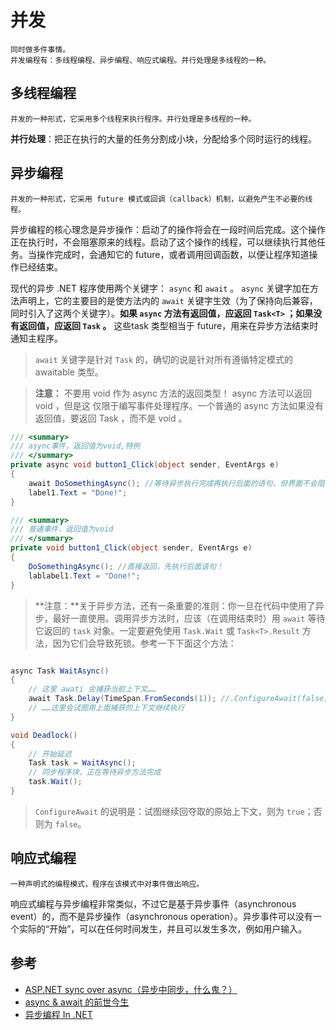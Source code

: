 # 并发

    同时做多件事情。
    并发编程有：多线程编程、异步编程、响应式编程。并行处理是多线程的一种。

## 多线程编程

    并发的一种形式，它采用多个线程来执行程序。并行处理是多线程的一种。
**并行处理**：把正在执行的大量的任务分割成小块，分配给多个同时运行的线程。

## 异步编程

    并发的一种形式，它采用 future 模式或回调（callback）机制，以避免产生不必要的线程。

异步编程的核心理念是异步操作：启动了的操作将会在一段时间后完成。这个操作正在执行时，不会阻塞原来的线程。启动了这个操作的线程，可以继续执行其他任务。当操作完成时，会通知它的 future，或者调用回调函数，以便让程序知道操作已经结束。

现代的异步 .NET 程序使用两个关键字： `async` 和 `await` 。 `async` 关键字加在方法声明上，它的主要目的是使方法内的 `await` 关键字生效（为了保持向后兼容，同时引入了这两个关键字）。**如果 `async` 方法有返回值，应返回 `Task<T>` ；如果没有返回值，应返回 `Task` 。** 这些task 类型相当于 future，用来在异步方法结束时通知主程序。

> `await` 关键字是针对 `Task` 的，确切的说是针对所有遵循特定模式的 awaitable 类型。

> **注意：** 不要用 void 作为 async 方法的返回类型！ async 方法可以返回 void ，但是这
仅限于编写事件处理程序。一个普通的 async 方法如果没有返回值，要返回
Task ，而不是 void 。

``` C#
/// <summary>
/// async事件，返回值为void,特例
/// </summary>
private async void button1_Click(object sender, EventArgs e)
{
    await DoSomethingAsync(); //等待异步执行完成再执行后面的语句，但界面不会阻塞
    label1.Text = "Done!";
}

/// <summary>
/// 普通事件，返回值为void
/// </summary>
private void button1_Click(object sender, EventArgs e)
{
    DoSomethingAsync(); //直接返回，先执行后面语句！
    lablabel1.Text = "Done!";
}
```

> **注意：**关于异步方法，还有一条重要的准则：你一旦在代码中使用了异步，最好一直使用。调用异步方法时，应该（在调用结束时）用 `await` 等待它返回的 `task` 对象。一定要避免使用 `Task.Wait` 或 `Task<T>.Result` 方法，因为它们会导致死锁。参考一下下面这个方法：

``` C#

async Task WaitAsync()
{
    // 这里 awati 会捕获当前上下文……
    await Task.Delay(TimeSpan.FromSeconds(1)); //.ConfigureAwait(false);加上这个就没问题
    // ……这里会试图用上面捕获的上下文继续执行
}

void Deadlock()
{
    // 开始延迟
    Task task = WaitAsync();
    // 同步程序块，正在等待异步方法完成
    task.Wait();
}
```

> `ConfigureAwait` 的说明是：试图继续回夺取的原始上下文，则为 `true`；否则为 `false`。

## 响应式编程

    一种声明式的编程模式，程序在该模式中对事件做出响应。
响应式编程与异步编程非常类似，不过它是基于异步事件（asynchronous event）的，而不是异步操作（asynchronous operation）。异步事件可以没有一个实际的“开始”，可以在任何时间发生，并且可以发生多次，例如用户输入。

## 参考

- [ASP.NET sync over async（异步中同步，什么鬼？）](http://www.cnblogs.com/xishuai/p/asp-net-sync-over-async.html)
- [async & await 的前世今生](http://www.cnblogs.com/jesse2013/p/async-and-await.html)
- [异步编程 In .NET](http://www.cnblogs.com/jesse2013/p/Asynchronous-Programming-In-DotNet.html)